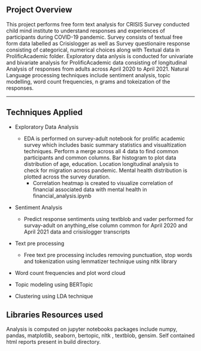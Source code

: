 ## Project Overview

This project performs free form text analysis for CRISIS Survey conducted child mind institute to understand responses and experiences of participants during COVID-19 pandemic. Survey consists of textual free form data labelled as Crisislogger as well as Survey questionaire response consisting of categorical, numerical choices along with Textual data in ProlificAcademic folder. 
Exploratory data anlysis is conducted for univariate and bivariate analysis for ProlificAcademic data consisting of longitudinal Analysis of responses from adults across April 2020 to April 2021.
Natural Language processing techniques include  sentiment analysis, topic modelling, word count frequencies, n grams and tokeization of the responses.

____

## Techniques Applied

* Exploratory Data Analysis
  - EDA is performed on survey-adult notebook for prolific academic survey which includes basic summary statistics and visualtization techniques.
    Perform a merge across all 4 data to find common participants and common columns.
    Bar histogram to plot data distribution of age, education.
    Location longitudinal analysis to check for migration across pandemic.
    Mental health distribution is plotted across the survey duration.
    - Correlation heatmap is created to visualize correlation of financial associated data with mental health in financial_analysis.ipynb

* Sentiment Analysis
  - Predict response sentiments using textblob and vader performed for survay-adult on anything_else column common for April 2020 and April 2021 data and crisislogger transcripts

* Text pre processing    
    - Free text pre processing includes removing punctuation, stop words and tokenization using lemmatizer technique using nltk library

* Word count frequencies and plot word cloud

* Topic modeling using BERTopic

* Clustering using LDA technique


## Libraries Resources used
Analysis is computed on jupyter notebooks packages include numpy, pandas, matplotlib, seaborn, bertopic, nltk , textblob, gensim. Self contained html reports present in build directory.
